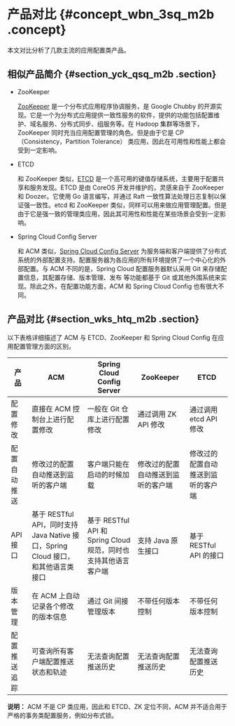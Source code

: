 # 产品对比 {#concept_wbn_3sq_m2b .concept}

本文对比分析了几款主流的应用配置类产品。

## 相似产品简介 {#section_yck_qsq_m2b .section}

-   ZooKeeper

    [ZooKeeper](https://zookeeper.apache.org/) 是一个分布式应用程序协调服务，是 Google Chubby 的开源实现。它是一个为分布式应用提供一致性服务的软件，提供的功能包括配置维护、域名服务、分布式同步、组服务等。在 Hadoop 集群等场景下，ZooKeeper 同时充当应用配置管理的角色。但是由于它是 CP（Consistency，Partition Tolerance） 类应用，因此在可用性和性能上都会受到一定影响。

-   ETCD

    和 ZooKeeper 类似，[ETCD](https://github.com/coreos/etcd) 是一个高可用的键值存储系统，主要用于配置共享和服务发现。ETCD 是由 CoreOS 开发并维护的，灵感来自于 ZooKeeper 和 Doozer。它使用 Go 语言编写，并通过 Raft 一致性算法处理日志复制以保证强一致性。etcd 和 ZooKeeper 类似，同样可以用来做应用管理配置。但是由于它是强一致的管理类应用，因此其可用性和性能在某些场景会受到一定影响。

-   Spring Cloud Config Server

    和 ACM 类似，[Spring Cloud Config Server](https://cloud.spring.io/spring-cloud-config/) 为服务端和客户端提供了分布式系统的外部配置支持。配置服务器为各应用的所有环境提供了一个中心化的外部配置。与 ACM 不同的是，Spring Cloud 配置服务器默认采用 Git 来存储配置信息，其配置存储、版本管理、发布 等功能都基于 Git 或其他外围系统来实现。除此之外，在配置功能方面，ACM 和 Spring Cloud Config 也有很大不同。


## 产品对比 {#section_wks_htq_m2b .section}

以下表格详细描述了 ACM 与 ETCD、ZooKeeper 和 Spring Cloud Config 在应用配置管理方面的区别。

|产品|ACM|Spring Cloud Config Server|ZooKeeper|ETCD|
|--|---|--------------------------|---------|----|
|配置修改|直接在 ACM 控制台上进行配置修改|一般在 Git 仓库上进行配置修改|通过调用 ZK API 修改|通过调用 etcd API 修改|
|配置自动推送|修改过的配置自动推送到监听的客户端|客户端只能在启动的时候加载|修改过的配置自动推送到监听的客户端|修改过的配置自动推送到监听的客户端|
|API接口|基于 RESTful API，同时支持 Java Native 接口，Spring Cloud 接口，和其他语言类接口|基于 RESTful API 和 Spring Cloud 规范，同时也支持其他语言客户端|支持 Java 原生接口|基于 RESTful API 的接口|
|版本管理|在 ACM 上自动记录各个修改的版本信息|通过 Git 间接管理版本|不带任何版本控制|不带任何版本控制|
|配置推送追踪|可查询所有客户端配置推送状态和轨迹|无法查询配置推送历史|无法查询配置推送历史|无法查询配置推送历史|

**说明：** ACM 不是 CP 类应用，因此和 ETCD、ZK 定位不同，ACM 并不适合用于严格的事务类配置服务，例如分布式锁。

